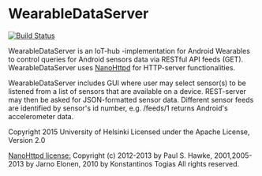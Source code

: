 # WearableDataServer
<p><a href="https://travis-ci.org/OhtuWearable/WearableDataServer"><img src="https://travis-ci.org/OhtuWearable/WearableDataServer.svg?branch=master" alt="Build Status" /></a></p>

WearableDataServer is an IoT-hub -implementation for Android Wearables to control queries for Android sensors data via RESTful API feeds (GET). WearableDataServer uses <a href="https://github.com/NanoHttpd/nanohttpd">NanoHttpd</a> for HTTP-server functionalities.

WearableDataServer includes GUI where user may select sensor(s) to be listened from a list of sensors that are available on a device. REST-server may then be asked for JSON-formatted sensor data. Different sensor feeds are identified by sensor's id number, e.g. /feeds/1 returns Android's accelerometer data.


Copyright 2015 University of Helsinki
Licensed under the Apache License, Version 2.0

<a href="https://github.com/NanoHttpd/nanohttpd/blob/master/LICENSE.md">NanoHttpd license:</a> Copyright (c) 2012-2013 by Paul S. Hawke, 2001,2005-2013 by Jarno Elonen, 2010 by Konstantinos Togias All rights reserved.
